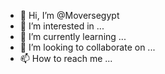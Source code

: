 - 👋 Hi, I’m @Moversegypt
- 👀 I’m interested in ...
- 🌱 I’m currently learning ...
- 💞️ I’m looking to collaborate on ...
- 📫 How to reach me ...

<!---
Moversegypt/Moversegypt is a ✨ special ✨ repository because its `README.md` (this file) appears on your GitHub profile.
You can click the Preview link to take a look at your changes.
--->
